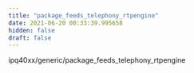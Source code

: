 ```yaml
---
title: "package_feeds_telephony_rtpengine"
date: 2021-06-20 00:33:39.995658
hidden: false
draft: false
---
```


ipq40xx/generic/package_feeds_telephony_rtpengine

